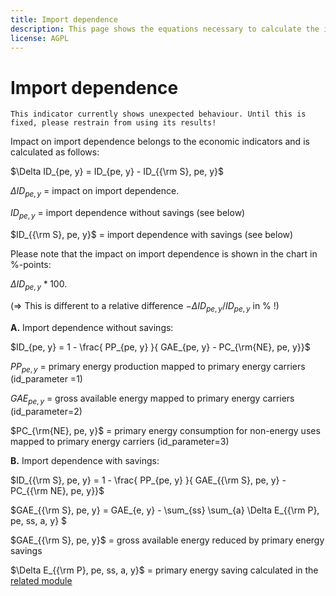 ```yaml
---
title: Import dependence
description: This page shows the equations necessary to calculate the impact of energy efficiency on import dependence.
license: AGPL
---
```


<!--
© 2023 Fraunhofer-Gesellschaft e.V., München

SPDX-License-Identifier: AGPL-3.0-or-later
-->

Import dependence
=

`This indicator currently shows unexpected behaviour. Until this is fixed, please restrain from using its results!`

Impact on import dependence belongs to the economic indicators and is calculated as follows:

$\Delta ID_{pe, y} = ID_{pe, y} - ID_{{\rm S}, pe, y}$

$\Delta ID_{pe, y}$ = impact on import dependence.

$ID_{pe, y}$ = import dependence without savings (see below)

$ID_{{\rm S}, pe, y}$ = import dependence with savings (see below)

Please note that the impact on import dependence is shown in the chart in %-points: 

$\Delta ID_{pe, y} * 100$. 

(=> This is different to a relative difference $-\Delta ID_{pe, y} /ID_{pe, y}$ in % !)


**A.** Import dependence without savings:

$ID_{pe, y} = 1 - \frac{ PP_{pe, y} }{ GAE_{pe, y} - PC_{\rm{NE}, pe, y}}$

$PP_{pe, y}$ = primary energy production mapped to primary energy carriers (id_parameter =1)

$GAE_{pe, y}$ = gross available energy mapped to primary energy carriers (id_parameter=2)

$PC_{\rm{NE}, pe, y}$ = primary energy consumption for non-energy uses mapped to primary energy carriers (id_parameter=3)


**B.** Import dependence with savings:

$ID_{{\rm S}, pe, y} = 1 - \frac{ PP_{pe, y} }{ GAE_{{\rm S}, pe, y} - PC_{{\rm NE}, pe, y}}$

$GAE_{{\rm S}, pe, y} = GAE_{e, y} - \sum_{ss} \sum_{a} \Delta E_{{\rm P}, pe, ss, a, y} $

$GAE_{{\rm S}, pe, y}$ = gross available energy reduced by primary energy savings

$\Delta E_{{\rm P}, pe, ss, a, y}$ = primary energy saving calculated in the [related module](../energy_mix/FEC_to_PEC.md)